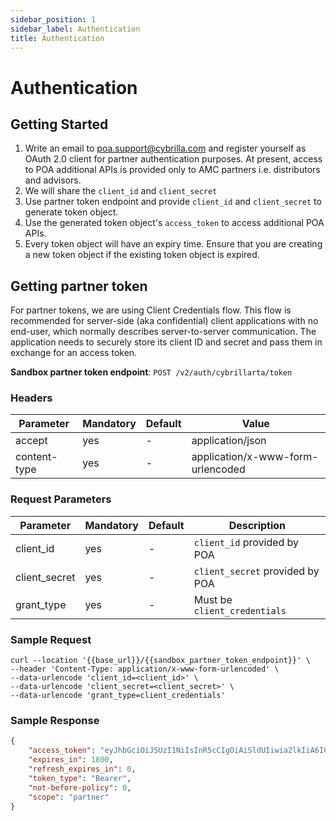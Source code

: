 ```yaml
---
sidebar_position: 1
sidebar_label: Authentication
title: Authentication
---
```


# Authentication

## Getting Started
1. Write an email to poa.support@cybrilla.com and register yourself as OAuth 2.0 client for partner authentication purposes. At present, access to POA additional APIs is provided only to AMC partners i.e. distributors and advisors. 
2. We will share the `client_id` and `client_secret`
3. Use partner token endpoint and provide `client_id` and `client_secret` to generate token object.
4. Use the generated token object's `access_token` to access additional POA APIs.
5. Every token object will have an expiry time. Ensure that you are creating a new token object if the existing token object is expired.

## Getting partner token
For partner tokens, we are using Client Credentials flow. This flow is recommended for server-side (aka confidential) client applications with no end-user, which normally describes server-to-server communication. The application needs to securely store its client ID and secret and pass them in exchange for an access token.

**Sandbox partner token endpoint**: `POST /v2/auth/cybrillarta/token`

### Headers

|Parameter|Mandatory|Default|Value|
|---|---|---|---|
|accept|yes|-|application/json|
|content-type|yes|-|application/x-www-form-urlencoded|

### Request Parameters

|Parameter|Mandatory|Default|Description|
|---|---|---|---|
|client_id|yes|-|`client_id` provided by POA|
|client_secret|yes|-|`client_secret` provided by POA|
|grant_type|yes|-|Must be `client_credentials`|

### Sample Request
```
curl --location '{{base_url}}/{{sandbox_partner_token_endpoint}}' \
--header 'Content-Type: application/x-www-form-urlencoded' \
--data-urlencode 'client_id=<client_id>' \
--data-urlencode 'client_secret=<client_secret>' \
--data-urlencode 'grant_type=client_credentials'
```

### Sample Response
```json
{
    "access_token": "eyJhbGciOiJSUzI1NiIsInR5cCIgOiAiSldUIiwia2lkIiA6ICIyUVVoVl9aaGVyQmRHMjVQMl83cmdVaDYxcS1WXzZ0NzNmO",
    "expires_in": 1800,
    "refresh_expires_in": 0,
    "token_type": "Bearer",
    "not-before-policy": 0,
    "scope": "partner"
}
```